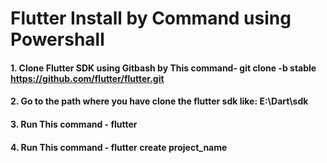 # Flutter Install by Command using Powershall

#### 1. Clone Flutter SDK using Gitbash by This command- git clone -b stable https://github.com/flutter/flutter.git
#### 2. Go to the path where you have clone the flutter sdk like: E:\Dart\sdk
#### 3. Run This command - flutter
#### 4. Run This command - flutter create project_name






